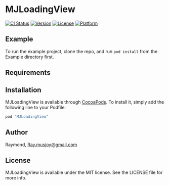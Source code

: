 # MJLoadingView

[![CI Status](http://img.shields.io/travis/Raymond/MJLoadingView.svg?style=flat)](https://travis-ci.org/Raymond/MJLoadingView)
[![Version](https://img.shields.io/cocoapods/v/MJLoadingView.svg?style=flat)](http://cocoapods.org/pods/MJLoadingView)
[![License](https://img.shields.io/cocoapods/l/MJLoadingView.svg?style=flat)](http://cocoapods.org/pods/MJLoadingView)
[![Platform](https://img.shields.io/cocoapods/p/MJLoadingView.svg?style=flat)](http://cocoapods.org/pods/MJLoadingView)

## Example

To run the example project, clone the repo, and run `pod install` from the Example directory first.

## Requirements

## Installation

MJLoadingView is available through [CocoaPods](http://cocoapods.org). To install
it, simply add the following line to your Podfile:

```ruby
pod "MJLoadingView"
```

## Author

Raymond, Ray.musjoy@gmail.com

## License

MJLoadingView is available under the MIT license. See the LICENSE file for more info.

